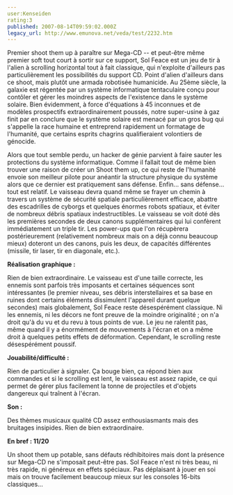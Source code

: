 ```yaml
---
user:Kenseiden
rating:3
published: 2007-08-14T09:59:02.000Z
legacy_url: http://www.emunova.net/veda/test/2232.htm
---
```

Premier shoot them up à paraître sur Mega-CD -- et peut-être même premier soft tout court à sortir sur ce support, Sol Feace est un jeu de tir à l'alien à scrolling horizontal tout à fait classique, qui n'exploite d'ailleurs pas particulièrement les possibilités du support CD. Point d'alien d'ailleurs dans ce shoot, mais plutôt une armada robotisée humanicide. Au 25ème siècle, la galaxie est régentée par un système informatique tentaculaire conçu pour contôler et gérer les moindres aspects de l'existence dans le système solaire. Bien évidemment, à force d'équations à 45 inconnues et de modèles prospectifs extraordinairement poussés, notre super-usine à gaz finit par en conclure que le système solaire est menacé par un gros bug qui s'appelle la race humaine et entreprend rapidement un formatage de l'humanité, que certains esprits chagrins qualifieraient volontiers de génocide.  

  

Alors que tout semble perdu, un hacker de génie parvient à faire sauter les protections du système informatique. Comme il fallait tout de même bien trouver une raison de créer un Shoot them up, ce qui reste de l'humanité envoie son meilleur pilote pour anéantir la structure physique du système alors que ce dernier est pratiquement sans défense. Enfin... sans défense... tout est relatif. Le vaisseau devra quand même se frayer un chemin à travers un système de sécurité spatiale particulièrement efficace, abattre des escadrilles de cyborgs et quelques énormes robots spatiaux, et éviter de nombreux débris spatiaux indestructibles. Le vaisseau se voit doté dès les premières secondes de deux canons supplémentaires qui lui confèrent immédiatement un triple tir. Les power-ups que l'on récupèrera postérieurement (relativement nombreux mais on a déjà connu beaucoup mieux) doteront un des canons, puis les deux, de capacités différentes (missile, tir laser, tir en diagonale, etc.).  

  

**Réalisation graphique :**   

Rien de bien extraordinaire. Le vaisseau est d'une taille correcte, les ennemis sont parfois très imposants et certaines séquences sont intéressantes (le premier niveau, ses débris interstellaires et sa base en ruines dont certains éléments dissimulent l'appareil durant quelque secondes) mais globalement, Sol Feace reste désespérément classique. Ni les ennemis, ni les décors ne font preuve de la moindre originalité ; on n'a droit qu'à du vu et du revu à tous points de vue. Le jeu ne ralentit pas, même quand il y a énormément de mouvements à l'écran et on a même droit à quelques petits effets de déformation. Cependant, le scrolling reste désespérément poussif.  

  

**Jouabilité/difficulté :**   

Rien de particulier à signaler. Ça bouge bien, ça répond bien aux commandes et si le scrolling est lent, le vaisseau est assez rapide, ce qui permet de gérer plus facilement la tonne de projectiles et d'objets dangereux qui traînent à l'écran.  

  

**Son :**  

Des thèmes musicaux qualité CD assez enthousiasmants mais des bruitages insipides. Rien de bien extraordinaire.  

  

**En bref : 11/20**   

Un shoot them up potable, sans défauts rédhibitoires mais dont la présence sur Mega-CD ne s'imposait peut-être pas. Sol Feace n'est ni très beau, ni très rapide, ni généreux en effets spéciaux. Pas déplaisant à jouer en soi mais on trouve facilement beaucoup mieux sur les consoles 16-bits classiques...